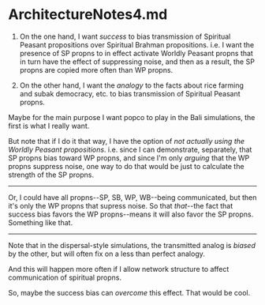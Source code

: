 ArchitectureNotes4.md
====

1. On the one hand, I want *success* to bias transmission of Spiritual
Peasant propositions over Spiritual Brahman propositions.  i.e. I want
the presence of SP propns to in effect activate Worldly Peasant propns
that in turn have the effect of suppressing noise, and then as a
result, the SP propns are copied more often than WP propns.

2. On the other hand, I want the *analogy* to the facts about rice
farming and subak democracy, etc. to bias transmission of Spiritual
Peasant propns.

Maybe for the main purpose I want popco to play in the Bali
simulations, the first is what I really want.

But note that if I do it that way, I have the option of *not actually
using the Worldly Peasant propositions*.  i.e. since I can
demonstrate, separately, that SP propns bias toward WP propns, and
since I'm only *arguing* that the WP propns suppress noise, one way to
do that would be just to calculate the strength of the SP propns.

------------

Or, I could have all propns--SP, SB, WP, WB--being communicated, but
then it's only the WP propns that supress noise.  So that *that*--the
fact that success bias favors the WP propns--means it will also favor
the SP propns.  Something like that.

------------

Note that in the dispersal-style simulations, the transmitted analog
is *biased* by the other, but will often fix on a less than perfect
analogy.

And this will happen more often if I allow network structure to affect
communication of spiritual propns.

So, maybe the success bias can *overcome* this effect.  That would be
cool.

